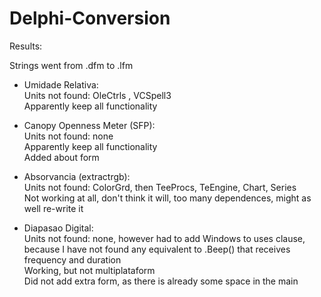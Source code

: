 # Delphi-Conversion


Results:

Strings went from .dfm to .lfm 

*	Umidade Relativa:  
    Units not found: OleCtrls , VCSpell3  
    Apparently keep all functionality  
  
*	Canopy Openness Meter (SFP):  
    Units not found: none  
    Apparently keep all functionality  
	Added about form  
		   
*	Absorvancia (extractrgb):  
	Units not found: ColorGrd, then TeeProcs, TeEngine, Chart, Series  
	Not working at all, don't think it will, too many dependences, might as well re-write it  
  
*	Diapasao Digital:  
	Units not found: none, however had to add Windows to uses clause, because I have not found any equivalent to .Beep() that receives frequency and duration  
	Working, but not multiplataform  
    Did not add extra form, as there is already some space in the main  